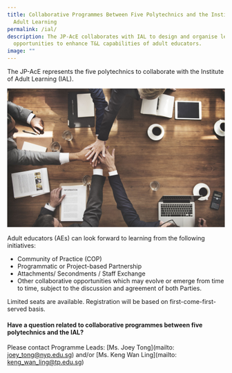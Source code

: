```yaml
---
title: Collaborative Programmes Between Five Polytechnics and the Institute for
  Adult Learning
permalink: /ial/
description: The JP-AcE collaborates with IAL to design and organise learning
  opportunities to enhance T&L capabilities of adult educators.
image: ""
---
```

The JP-AcE represents the five polytechnics to collaborate with the Institute of Adult Learning (IAL).

![](/images/54123485_ML.jpg)

Adult educators (AEs) can look forward to learning from the following initiatives:

* Community of Practice (COP)
* Programmatic or Project-based Partnership
* Attachments/ Secondments / Staff Exchange
* Other collaborative opportunities which may evolve or emerge from time to time, subject to the discussion and agreement of both Parties.




                                    
                    
Limited seats are available. Registration will be based on first-come-first-served basis. 
   
	 
	              
#### Have a question related to collaborative programmes between five polytechnics and the IAL?   	                                                      
Please contact Programme Leads: [Ms. Joey Tong](mailto: joey_tong@nyp.edu.sg) and/or [Ms. Keng Wan Ling](mailto: keng_wan_ling@tp.edu.sg)
